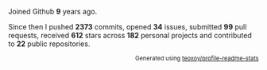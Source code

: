Joined Github **9** years ago.

Since then I pushed **2373** commits, opened **34** issues, submitted **99** pull requests, received **612** stars across **182** personal projects and contributed to **22** public repositories.

<p align="right"><sub>Generated using <a href="https://github.com/marketplace/actions/profile-readme-stats">teoxoy/profile-readme-stats</a></sub></p>
